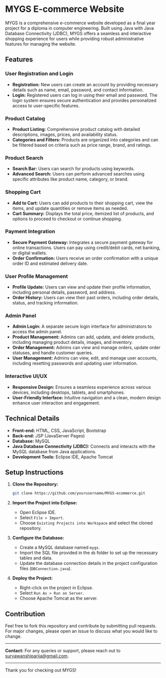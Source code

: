 # MYGS E-commerce Website

MYGS is a comprehensive e-commerce website developed as a final year project for a diploma in computer engineering. Built using Java with Java Database Connectivity (JDBC), MYGS offers a seamless and interactive shopping experience for users while providing robust administrative features for managing the website.

## Features

### User Registration and Login
- **Registration:** New users can create an account by providing necessary details such as name, email, password, and contact information.
- **Login:** Registered users can log in using their email and password. The login system ensures secure authentication and provides personalized access to user-specific features.

### Product Catalog
- **Product Listing:** Comprehensive product catalog with detailed descriptions, images, prices, and availability status.
- **Categories and Filters:** Products are organized into categories and can be filtered based on criteria such as price range, brand, and ratings.

### Product Search
- **Search Bar:** Users can search for products using keywords.
- **Advanced Search:** Users can perform advanced searches using specific attributes like product name, category, or brand.

### Shopping Cart
- **Add to Cart:** Users can add products to their shopping cart, view the items, and update quantities or remove items as needed.
- **Cart Summary:** Displays the total price, itemized list of products, and options to proceed to checkout or continue shopping.

### Payment Integration
- **Secure Payment Gateway:** Integrates a secure payment gateway for online transactions. Users can pay using credit/debit cards, net banking, or digital wallets.
- **Order Confirmation:** Users receive an order confirmation with a unique order ID and estimated delivery date.

### User Profile Management
- **Profile Update:** Users can view and update their profile information, including personal details, password, and address.
- **Order History:** Users can view their past orders, including order details, status, and tracking information.

### Admin Panel
- **Admin Login:** A separate secure login interface for administrators to access the admin panel.
- **Product Management:** Admins can add, update, and delete products, including managing product details, images, and inventory.
- **Order Management:** Admins can view and manage orders, update order statuses, and handle customer queries.
- **User Management:** Admins can view, edit, and manage user accounts, including resetting passwords and updating user information.

### Interactive UI/UX
- **Responsive Design:** Ensures a seamless experience across various devices, including desktops, tablets, and smartphones.
- **User-Friendly Interface:** Intuitive navigation and a clean, modern design enhance user interaction and engagement.

## Technical Details
- **Front-end:** HTML, CSS, JavaScript,  Bootstrap
- **Back-end:** JSP (JavaServer Pages)
- **Database:** MySQL
- **Java Database Connectivity (JDBC):** Connects and interacts with the MySQL database from Java applications.
- **Development Tools:** Eclipse IDE, Apache Tomcat

## Setup Instructions

1. **Clone the Repository:**
   ```bash
   git clone https://github.com/yourusername/MYGS-ecommerce.git
   ```
2. **Import the Project into Eclipse:**
   - Open Eclipse IDE.
   - Select `File > Import`.
   - Choose `Existing Projects into Workspace` and select the cloned repository.
   
3. **Configure the Database:**
   - Create a MySQL database named `mygs`.
   - Import the SQL file provided in the `db` folder to set up the necessary tables and data.
   - Update the database connection details in the project configuration files (`DBConnection.java`).

4. **Deploy the Project:**
   - Right-click on the project in Eclipse.
   - Select `Run As > Run on Server`.
   - Choose Apache Tomcat as the server.



## Contribution
Feel free to fork this repository and contribute by submitting pull requests. For major changes, please open an issue to discuss what you would like to change.

---

**Contact:** For any queries or support, please reach out to suryawanshiparija@gmail.com.

---

Thank you for checking out MYGS!
